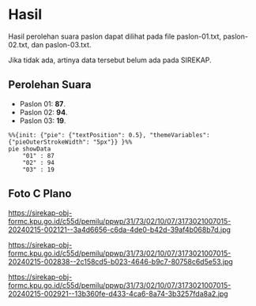 # Hasil

Hasil perolehan suara paslon dapat dilihat pada file paslon-01.txt, paslon-02.txt, dan paslon-03.txt.

Jika tidak ada, artinya data tersebut belum ada pada SIREKAP.

## Perolehan Suara

 * Paslon 01: **87**.
 * Paslon 02: **94**.
 * Paslon 03: **19**.

```mermaid
%%{init: {"pie": {"textPosition": 0.5}, "themeVariables": {"pieOuterStrokeWidth": "5px"}} }%%
pie showData
    "01" : 87
    "02" : 94
    "03" : 19
```
## Foto C Plano

https://sirekap-obj-formc.kpu.go.id/c55d/pemilu/ppwp/31/73/02/10/07/3173021007015-20240215-002121--3a4d6656-c6da-4de0-b42d-39af4b068b7d.jpg

https://sirekap-obj-formc.kpu.go.id/c55d/pemilu/ppwp/31/73/02/10/07/3173021007015-20240215-002838--2c158cd5-b023-4646-b9c7-80758c6d5e53.jpg

https://sirekap-obj-formc.kpu.go.id/c55d/pemilu/ppwp/31/73/02/10/07/3173021007015-20240215-002921--13b360fe-d433-4ca6-8a74-3b3257fda8a2.jpg
